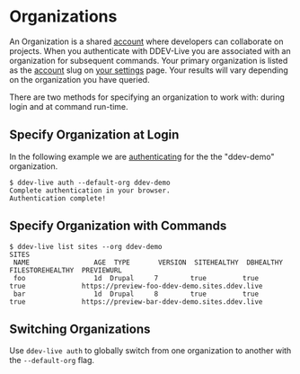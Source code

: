 # Organizations
An Organization is a shared [account](account-types.md) where developers can collaborate on projects. When you authenticate with DDEV-Live you are associated with an organization for subsequent commands. Your primary organization is listed as the [account](account-types.md) slug on [your settings](https://dash.ddev.com/settings) page. Your results will vary depending on the organization you have queried.

There are two methods for specifying an organization to work with: during login and at command run-time.

## Specify Organization at Login
In the following example we are [authenticating](authentication.md) for the the "ddev-demo" organization.
```
$ ddev-live auth --default-org ddev-demo
Complete authentication in your browser.
Authentication complete!
```

## Specify Organization with Commands
```
$ ddev-live list sites --org ddev-demo
SITES
 NAME                AGE  TYPE       VERSION  SITEHEALTHY  DBHEALTHY  FILESTOREHEALTHY  PREVIEWURL
 foo                 1d  Drupal     7        true         true       true              https://preview-foo-ddev-demo.sites.ddev.live
 bar                 1d  Drupal     8        true         true       true              https://preview-bar-ddev-demo.sites.ddev.live
```

## Switching Organizations
Use `ddev-live auth` to globally switch from one organization to another with the `--default-org` flag.
